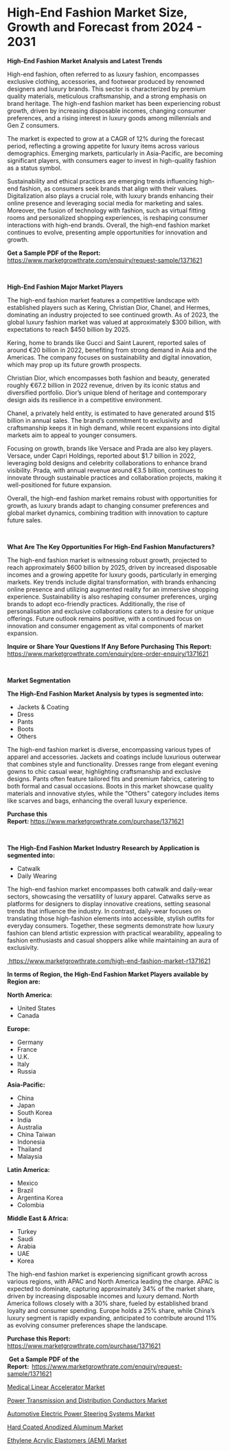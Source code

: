 <p><h1>High-End Fashion Market Size, Growth and Forecast from 2024 - 2031</h1></p><p><strong>High-End Fashion Market Analysis and Latest Trends</strong></p>
<p><p>High-end fashion, often referred to as luxury fashion, encompasses exclusive clothing, accessories, and footwear produced by renowned designers and luxury brands. This sector is characterized by premium quality materials, meticulous craftsmanship, and a strong emphasis on brand heritage. The high-end fashion market has been experiencing robust growth, driven by increasing disposable incomes, changing consumer preferences, and a rising interest in luxury goods among millennials and Gen Z consumers.</p><p>The market is expected to grow at a CAGR of 12% during the forecast period, reflecting a growing appetite for luxury items across various demographics. Emerging markets, particularly in Asia-Pacific, are becoming significant players, with consumers eager to invest in high-quality fashion as a status symbol. </p><p>Sustainability and ethical practices are emerging trends influencing high-end fashion, as consumers seek brands that align with their values. Digitalization also plays a crucial role, with luxury brands enhancing their online presence and leveraging social media for marketing and sales. Moreover, the fusion of technology with fashion, such as virtual fitting rooms and personalized shopping experiences, is reshaping consumer interactions with high-end brands. Overall, the high-end fashion market continues to evolve, presenting ample opportunities for innovation and growth.</p></p>
<p><strong>Get a Sample PDF of the Report:&nbsp;</strong> <a href="https://www.marketgrowthrate.com/enquiry/request-sample/1371621">https://www.marketgrowthrate.com/enquiry/request-sample/1371621</a></p>
<p>&nbsp;</p>
<p><strong>High-End Fashion Major Market Players</strong></p>
<p><p>The high-end fashion market features a competitive landscape with established players such as Kering, Christian Dior, Chanel, and Hermes, dominating an industry projected to see continued growth. As of 2023, the global luxury fashion market was valued at approximately $300 billion, with expectations to reach $450 billion by 2025.</p><p>Kering, home to brands like Gucci and Saint Laurent, reported sales of around €20 billion in 2022, benefiting from strong demand in Asia and the Americas. The company focuses on sustainability and digital innovation, which may prop up its future growth prospects.</p><p>Christian Dior, which encompasses both fashion and beauty, generated roughly €67.2 billion in 2022 revenue, driven by its iconic status and diversified portfolio. Dior’s unique blend of heritage and contemporary design aids its resilience in a competitive environment.</p><p>Chanel, a privately held entity, is estimated to have generated around $15 billion in annual sales. The brand’s commitment to exclusivity and craftsmanship keeps it in high demand, while recent expansions into digital markets aim to appeal to younger consumers.</p><p>Focusing on growth, brands like Versace and Prada are also key players. Versace, under Capri Holdings, reported about $1.7 billion in 2022, leveraging bold designs and celebrity collaborations to enhance brand visibility. Prada, with annual revenue around €3.5 billion, continues to innovate through sustainable practices and collaboration projects, making it well-positioned for future expansion.</p><p>Overall, the high-end fashion market remains robust with opportunities for growth, as luxury brands adapt to changing consumer preferences and global market dynamics, combining tradition with innovation to capture future sales.</p></p>
<p>&nbsp;</p>
<p><strong>What Are The Key Opportunities For High-End Fashion Manufacturers?</strong></p>
<p><p>The high-end fashion market is witnessing robust growth, projected to reach approximately $600 billion by 2025, driven by increased disposable incomes and a growing appetite for luxury goods, particularly in emerging markets. Key trends include digital transformation, with brands enhancing online presence and utilizing augmented reality for an immersive shopping experience. Sustainability is also reshaping consumer preferences, urging brands to adopt eco-friendly practices. Additionally, the rise of personalisation and exclusive collaborations caters to a desire for unique offerings. Future outlook remains positive, with a continued focus on innovation and consumer engagement as vital components of market expansion.</p></p>
<p><strong>Inquire or Share Your Questions If Any Before Purchasing This Report:</strong> <a href="https://www.marketgrowthrate.com/enquiry/pre-order-enquiry/1371621">https://www.marketgrowthrate.com/enquiry/pre-order-enquiry/1371621</a></p>
<p>&nbsp;</p>
<p><strong>Market Segmentation</strong></p>
<p><strong>The High-End Fashion Market Analysis by types is segmented into:</strong></p>
<p><ul><li>Jackets & Coating</li><li>Dress</li><li>Pants</li><li>Boots</li><li>Others</li></ul></p>
<p><p>The high-end fashion market is diverse, encompassing various types of apparel and accessories. Jackets and coatings include luxurious outerwear that combines style and functionality. Dresses range from elegant evening gowns to chic casual wear, highlighting craftsmanship and exclusive designs. Pants often feature tailored fits and premium fabrics, catering to both formal and casual occasions. Boots in this market showcase quality materials and innovative styles, while the "Others" category includes items like scarves and bags, enhancing the overall luxury experience.</p></p>
<p><strong>Purchase this Report:&nbsp;</strong><a href="https://www.marketgrowthrate.com/purchase/1371621">https://www.marketgrowthrate.com/purchase/1371621</a></p>
<p>&nbsp;</p>
<p><strong>The High-End Fashion Market Industry Research by Application is segmented into:</strong></p>
<p><ul><li>Catwalk</li><li>Daily Wearing</li></ul></p>
<p><p>The high-end fashion market encompasses both catwalk and daily-wear sectors, showcasing the versatility of luxury apparel. Catwalks serve as platforms for designers to display innovative creations, setting seasonal trends that influence the industry. In contrast, daily-wear focuses on translating those high-fashion elements into accessible, stylish outfits for everyday consumers. Together, these segments demonstrate how luxury fashion can blend artistic expression with practical wearability, appealing to fashion enthusiasts and casual shoppers alike while maintaining an aura of exclusivity.</p></p>
<p><a href="https://www.marketgrowthrate.com/high-end-fashion-market-r1371621">&nbsp;https://www.marketgrowthrate.com/high-end-fashion-market-r1371621</a></p>
<p><strong>In terms of Region, the High-End Fashion Market Players available by Region are:</strong></p>
<p>
    <p> <strong> North America: </strong>
        <ul>
            <li>United States</li>
            <li>Canada</li>
        </ul>
        </p> 
    <p> <strong> Europe: </strong>
        <ul>
            <li>Germany</li>
            <li>France</li>
            <li>U.K.</li>
            <li>Italy</li>
            <li>Russia</li>
        </ul>
        </p> 
    <p> <strong> Asia-Pacific: </strong>
        <ul>
            <li>China</li>
            <li>Japan</li>
            <li>South Korea</li>
            <li>India</li>
            <li>Australia</li>
            <li>China Taiwan</li>
            <li>Indonesia</li>
            <li>Thailand</li>
            <li>Malaysia</li>
        </ul>
        </p> 
    <p> <strong> Latin America: </strong>
        <ul>
            <li>Mexico</li>
            <li>Brazil</li>
            <li>Argentina Korea</li>
            <li>Colombia</li>
        </ul>
        </p> 
    <p> <strong> Middle East & Africa: </strong>
        <ul>
            <li>Turkey</li>
            <li>Saudi</li>
            <li>Arabia</li>
            <li>UAE</li>
            <li>Korea</li>
        </ul>
    </p>
    </p>
<p><p>The high-end fashion market is experiencing significant growth across various regions, with APAC and North America leading the charge. APAC is expected to dominate, capturing approximately 34% of the market share, driven by increasing disposable incomes and luxury demand. North America follows closely with a 30% share, fueled by established brand loyalty and consumer spending. Europe holds a 25% share, while China’s luxury segment is rapidly expanding, anticipated to contribute around 11% as evolving consumer preferences shape the landscape.</p></p>
<p><strong>Purchase this Report: </strong><a href="https://www.marketgrowthrate.com/purchase/1371621">https://www.marketgrowthrate.com/purchase/1371621</a></p>
<p>&nbsp;<strong>Get a Sample PDF of the Report:&nbsp;&nbsp;</strong><a href="https://www.marketgrowthrate.com/enquiry/request-sample/1371621">https://www.marketgrowthrate.com/enquiry/request-sample/1371621</a></p>
<p><strong></strong></p>
<p><p><a href="https://www.linkedin.com/pulse/how-regions-adapting-medical-linear-accelerator-market-ly6dc?trackingId=aJ85%2BsxITueTq9xDIlwAVw%3D%3D">Medical Linear Accelerator Market</a></p><p><a href="https://github.com/provorikovar/Market-Research-Report-List-6/blob/main/power-transmission-and-distribution-conductors-market.md">Power Transmission and Distribution Conductors Market</a></p><p><a href="https://medium.com/@mahbubkhan75/automotive-electric-power-steering-systems-market-size-is-growing-at-cagr-of-5-7-45985273db7d?postPublishedType=repub">Automotive Electric Power Steering Systems Market</a></p><p><a href="https://issuu.com/reportprime-2/docs/hard-coated-anodized-aluminum-marke_21a26a641c459a">Hard Coated Anodized Aluminum Market</a></p><p><a href="https://github.com/angelajermaine/Market-Research-Report-List-5/blob/main/ethylene-acrylic-elastomers-aem-market.md">Ethylene Acrylic Elastomers (AEM) Market</a></p></p>